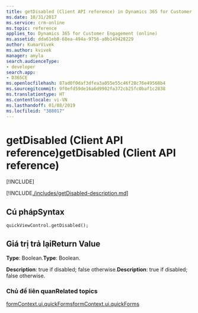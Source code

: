 ```yaml
---
title: getDisabled (Client API reference) in Dynamics 365 for Customer Engagement| MicrosoftDocs
ms.date: 10/31/2017
ms.service: crm-online
ms.topic: reference
applies_to: Dynamics 365 for Customer Engagement (online)
ms.assetid: dda61eb8-68ea-494a-9756-a8b149428229
author: KumarVivek
ms.author: kvivek
manager: amyla
search.audienceType:
- developer
search.app:
- D365CE
ms.openlocfilehash: 87ad0f0daf3dfea3a055e55c46f28c76e49568b4
ms.sourcegitcommit: 9f0efd59de16a6d9902fa372cb25fc0baf1c2838
ms.translationtype: HT
ms.contentlocale: vi-VN
ms.lasthandoff: 01/08/2019
ms.locfileid: "388017"
---
```

# <a name="getdisabled-client-api-reference"></a><span data-ttu-id="ed87a-102">getDisabled (Client API reference)</span><span class="sxs-lookup"><span data-stu-id="ed87a-102">getDisabled (Client API reference)</span></span>

[!INCLUDE[](../../../../includes/cc_applies_to_update_9_0_0.md)]

[!INCLUDE[./includes/getDisabled-description.md](./includes/getDisabled-description.md)]

## <a name="syntax"></a><span data-ttu-id="ed87a-103">Cú pháp</span><span class="sxs-lookup"><span data-stu-id="ed87a-103">Syntax</span></span>

`quickViewControl.getDisabled();`

## <a name="return-value"></a><span data-ttu-id="ed87a-104">Giá trị trả lại</span><span class="sxs-lookup"><span data-stu-id="ed87a-104">Return Value</span></span>

<span data-ttu-id="ed87a-105">**Type**: Boolean.</span><span class="sxs-lookup"><span data-stu-id="ed87a-105">**Type**: Boolean.</span></span>

<span data-ttu-id="ed87a-106">**Description**: true if disabled; false otherwise.</span><span class="sxs-lookup"><span data-stu-id="ed87a-106">**Description**: true if disabled; false otherwise.</span></span> 

### <a name="related-topics"></a><span data-ttu-id="ed87a-107">Chủ đề liên quan</span><span class="sxs-lookup"><span data-stu-id="ed87a-107">Related topics</span></span>

[<span data-ttu-id="ed87a-108">formContext.ui.quickForms</span><span class="sxs-lookup"><span data-stu-id="ed87a-108">formContext.ui.quickForms</span></span>](../formContext-ui-quickForms.md)
